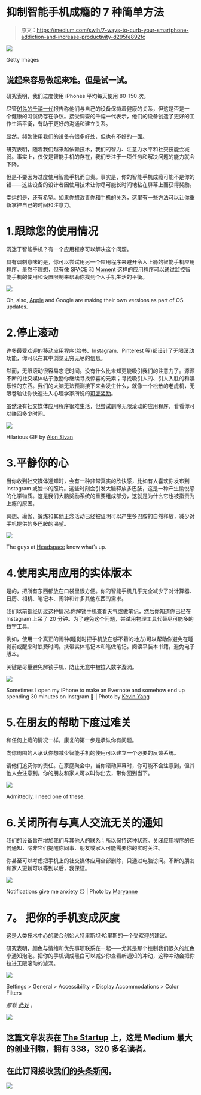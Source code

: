 # 抑制智能手机成瘾的 7 种简单方法

> 原文：<https://medium.com/swlh/7-ways-to-curb-your-smartphone-addiction-and-increase-productivity-d295fe892fc>

![](img/5fff70ca89899c70b5bc41c4a2af0d47.png)

Getty Images

## 说起来容易做起来难。但是试一试。

研究表明，我们过度使用 iPhones 平均每天使用 80-150 次。

尽管[91%的千禧一代](https://www.qualtrics.com/millennials/)报告称他们与自己的设备保持着健康的关系，但这是否是一个健康的习惯仍存在争议。接受调查的千禧一代表示，他们的设备创造了更好的工作生活平衡，有助于更好的沟通和建立关系。

显然，频繁使用我们的设备有很多好处，但也有不好的一面。

研究表明，随着我们越来越依赖技术，我们的智力、注意力水平和社交技能会减弱。事实上，仅仅是智能手机的存在，我们专注于一项任务和解决问题的能力就会下降。

但是不要因为过度使用智能手机而自责。事实是，你的智能手机成瘾可能不是你的错——这些设备的设计者因使用技术让你尽可能长时间地粘在屏幕上而获得奖励。

幸运的是，还有希望。如果你想改善你和手机的关系，这里有一些方法可以让你重新掌控自己的时间和注意力。

# 1.跟踪您的使用情况

沉迷于智能手机？有一个应用程序可以解决这个问题。

具有讽刺意味的是，你可以尝试用另一个应用程序来避开令人上瘾的智能手机应用程序。虽然不理想，但有像 [SPACE](https://itunes.apple.com/us/app/space-break-phone-addiction/id916126783?mt=8) 和 [Moment](https://www.google.com/url?sa=t&rct=j&q=&esrc=s&source=web&cd=2&cad=rja&uact=8&ved=0ahUKEwiZ8b-n66bbAhVNnlkKHXCkDakQFgg1MAE&url=https%3A%2F%2Fitunes.apple.com%2Fus%2Fapp%2Fmoment-screen-time-tracker%2Fid771541926%3Fmt%3D8&usg=AOvVaw2ss_A24pIpRIxjqaS5G8-f) 这样的应用程序可以通过监控智能手机的使用和设置限制来帮助你找到个人手机生活的平衡。

![](img/dcdd5b8638515b14a1e5832779255f25.png)

Oh, also, [Apple](https://www.inc.com/yazin-akkawi/apples-newest-ios-update-is-a-lame-attempt-to-help-you-use-your-iphone-less.html) and Google are making their own versions as part of OS updates.

# 2.停止滚动

许多最受欢迎的移动应用程序(脸书、Instagram、Pinterest 等)都设计了无限滚动功能，你可以在其中浏览无穷无尽的信息。

然而，无限滚动很容易忘记时间。没有什么比未知更能吸引我们的注意力了。源源不断的社交媒体帖子激励你继续寻找惊喜的元素；寻找吸引人的、引人入胜的和娱乐性的东西。我们的大脑无法预测接下来会发生什么，就像一个松散的老虎机，无限卷轴让你快速进入心理学家所说的[可变奖励](https://www.google.com/url?sa=t&rct=j&q=&esrc=s&source=web&cd=1&cad=rja&uact=8&ved=0ahUKEwiYkcbFkLDbAhXLi1QKHVm1AcAQFggnMAA&url=https%3A%2F%2Fwww.nirandfar.com%2F2012%2F03%2Fwant-to-hook-your-users-drive-them-crazy.html&usg=AOvVaw02jZAkjhJP715rq_y4d0AJ)。

虽然没有社交媒体应用程序很难生活，但尝试删除无限滚动的应用程序，看看你可以赚回多少时间。

![](img/c4212be39e5653fe2320d7b77d301a07.png)

Hilarious GIF by [Alon Sivan](https://dribbble.com/AlonSiv)

# 3.平静你的心

当你收到社交媒体通知时，会有一种非常真实的欣快感，比如有人喜欢你发布到 Instagram 或脸书的照片。这些时刻会引发大脑释放多巴胺，这是一种产生愉悦感的化学物质。这是我们大脑奖励系统的重要组成部分，这就是为什么它也被指责为上瘾的原因。

冥想、瑜伽、锻炼和其他正念活动已经被证明可以产生多巴胺的自然释放，减少对手机提供的多巴胺的渴望。

![](img/d9fe17f098934f9656262da2bf038953.png)

The guys at [Headspace](https://www.instagram.com/p/BU2gHPzFuFd/?taken-by=headspace) know what’s up.

# 4.使用实用应用的实体版本

是的，把所有东西都放在口袋里很方便。你的智能手机几乎完全减少了对计算器、日历、相机、笔记本、闹钟和许多其他东西的需求。

我们以前都经历过这种情况:你解锁手机查看天气或做笔记，然后你知道你已经在 Instagram 上呆了 20 分钟。为了避免这个问题，尝试用物理工具代替尽可能多的数字工具。

例如，使用一个真正的闹钟(睡觉时把手机放在够不着的地方)可以帮助你避免在睡觉前或醒来时浪费时间。携带实体笔记本和笔做笔记。阅读平装本书籍，避免电子版本。

关键是尽量避免解锁手机，防止无意中被拉入数字漩涡。

![](img/9614258d78f574e814069a4dbc096689.png)

Sometimes I open my iPhone to make an Evernote and somehow end up spending 30 minutes on Instgram 🤔 | Photo by [Kevin Yang](https://dribbble.com/eatsleepvector)

# 5.在朋友的帮助下度过难关

和任何上瘾的情况一样，康复的第一步是承认你有问题。

向你周围的人承认你想减少智能手机的使用可以建立一个必要的反馈系统。

请他们追究你的责任。在家庭聚会中，当你滚动屏幕时，你可能不会注意到，但其他人会注意到。你的朋友和家人可以叫你出去，带你回到当下。

![](img/fef3610d85317f13341904be22c89eab.png)

Admittedly, I need one of these.

# 6.关闭所有与真人交流无关的通知

我们的设备旨在增加我们与其他人的联系；所以保持这种状态。关闭应用程序的任何通知，除非它们提醒你同事、朋友或家人可能需要你的实时关注。

你甚至可以考虑把手机上的社交媒体应用全部删除，只通过电脑访问。不断的朋友和家人更新可以等到以后，我保证。

![](img/b47cf8834419fdedbdf2ef86a7d6078c.png)

Notifications give me anxiety 😣 | Photo by [Maryanne](https://dribbble.com/maryannemade)

# 7。 **把你的手机变成灰度**

这是人类技术中心的联合创始人特里斯坦·哈里斯的一个受欢迎的建议。

研究表明，颜色与情绪和优先事项联系在一起——尤其是那个控制我们很久的红色小通知泡泡。把你的手机调成黑白可以减少你查看新通知的冲动，这种冲动会把你拉进无限滚动的漩涡。

![](img/8b32126f2579d0b0fbee7f04fb5ec4b9.png)

Settings > General > Accessibility > Display Accommodations > Color Filters

*原载* [*此处*](https://www.inc.com/yazin-akkawi/7-ways-to-curb-your-smartphone-addiction-right-now.html) *。*

[![](img/308a8d84fb9b2fab43d66c117fcc4bb4.png)](https://medium.com/swlh)

## 这篇文章发表在 [The Startup](https://medium.com/swlh) 上，这是 Medium 最大的创业刊物，拥有 338，320 多名读者。

## 在此订阅接收[我们的头条新闻](http://growthsupply.com/the-startup-newsletter/)。

[![](img/b0164736ea17a63403e660de5dedf91a.png)](https://medium.com/swlh)